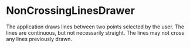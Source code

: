 # NonCrossingLinesDrawer
The application draws lines between two points selected by the user. The lines are continuous, but not necessarily straight. The lines may not cross any lines previously drawn.
